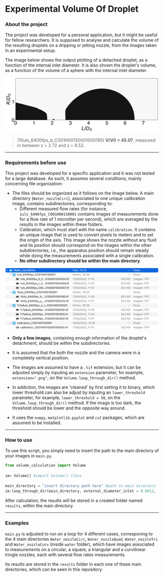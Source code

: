 # Experimental Volume Of Droplet

### About the project

The project was developed for a personal application, but it might be useful for fellow researchers. It is supposed to analyse and calculate the volume of the resulting droplets on a dripping or jetting nozzle, from the images taken in an experimental setup. 

The image below shows the output plotting of a detached droplet, as a function of the internal inlet diameter. It is also shown the droplet's volume, as a function of the volume of a sphere with the internal inlet diameter.

![image](https://github.com/duarterocha17/Experimental_Volume_Of_Droplet/blob/main/water/Water_nozzleCirc/results/10uls_6400fps_b_C001H001S0001000195.png?raw=true)

>(10uls_6400fps_b_C001H001S0001000195) **V/V0 = 45.07**, measured in between z = 2.72 and z = 6.52.

---

### Requirements before use

This project was developed for a specific application and it was not tested for a large database. As such, it assumes several conditions, mainly concerning file organization:

* The files should be organized as it follows on the image below. A main directory (`Water_nozzleCirc`), associated to one unique calibration image, contains subdirectories, corresponding to:
    * Different measured flow rates (for instance, `1uls_6400fps_C001H001S0001` contains images of measurements done for a flow rate of 1 microliter per second), which are averaged by the results in the images within these folders. 
    * Calibration, which must start with the name `calibration`. It contains an unique image that is used to convert pixels to meters and to set the origin of the axis. This image shows the nozzle without any fluid and its position should correspond on the images within the other subdirectories, i.e., the apparatus position should remain steady while doing the measurements associated with a single calibration.
    * **No other subdirectory should be within the main directory**.

![image](https://github.com/duarterocha17/Experimental_Volume_Of_Droplet/blob/main/readme_image/files_organization.png?raw=true)

* **Only a few images**, containing enough information of the droplet's detachment, should be within the subdirectories.

* It is assumed that the both the nozzle and the camera were in a completely vertical position. 

* The images are assumed to have a `.tif` extension, but it can be adjusted simply by inputing an `extension` parameter, for example, `extension=".png"`, on the `Volume.loop_through_dir()` method. 

* In addiction, the images are 'cleaned' by first setting it to binary, which lower threshold can also be adjust by inputing an `lower_threshold` parameter, for example, `lower_threshold = 50`, on the `Volume.loop_through_dir()` method. If the image is too dark, the threshold should be lower and the opposite way around. 

* It uses the `numpy`, `matplotlib.pyplot` and `cv2` packages, which are assumed to be installed.

---

### How to use

To use this script, you simply need to insert the path to the main directory of your images in `main.py`.

```Python
from volume_calculation import Volume

im= Volume() #import Volume() class

main_directory = "insert directory path here" #path to main directory
im.loop_through_dir(main_directory, external_diameter_inlet = 0.0012,  diameter_inlet = 0.001, extension=".tif", lower_threshold=20) #adjust parameters accoding to your application
```

After calculation, the results will be stored in a created folder named `results`, within the main directory.

---

### Examples

`main.py` is adjusted to run on a loop for 4 different cases, corresponing to the 4 main directories `Water_nozzleCirc`, `Water_nozzleQuad`, `Water_nozzleTri` and `Water_nozzleCurv` (inside `water` folder), which have images associated to measurements on a circular, a square, a triangular and a curvilinear tringle nozzles, each with several flow rates measurements. 

Its results are stored in the `results` folder in each one of these main directories, which can be seen in this repository.


